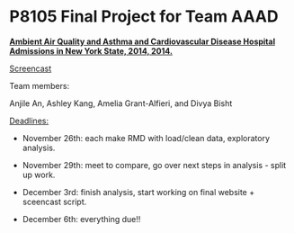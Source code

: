 # P8105 Final Project for Team AAAD

**[Ambient Air Quality and Asthma and Cardiovascular Disease Hospital Admissions in New York State, 2014, 2014.](https://akang7.github.io/AAADfinalproject.github.io/)**

[Screencast](https://vimeo.com/304772516)

Team members: 

Anjile An, Ashley Kang, Amelia Grant-Alfieri, and Divya Bisht


[Deadlines:](http://p8105.com/final_project.html)

* November 26th: each make RMD with load/clean data, exploratory analysis.

* November 29th: meet to compare, go over next steps in analysis - split up work. 

* December 3rd: finish analysis, start working on final website + sceencast script.

* December 6th: everything due!!


